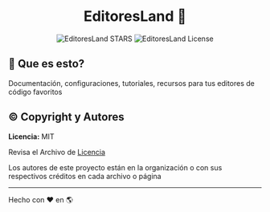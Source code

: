 <p align="center">
	<h1 align="center">EditoresLand 👋</h1>
</p>

<div align="center">

![EditoresLand STARS](https://img.shields.io/github/stars/EditoresLand/.github?style=social)
![EditoresLand License](https://img.shields.io/github/license/EditoresLand/.github)

</div>

## 🤔 Que es esto? 

Documentación, configuraciones, tutoriales, recursos para tus editores de código favoritos

## ©️ Copyright y Autores

**Licencia:** MIT

Revisa el Archivo de [Licencia](https://github.com/EditoresLand/.github/blob/main/LICENSE)

Los autores de este proyecto están en la organización o con sus respectivos créditos en cada archivo o página

---

Hecho con :heart: en :earth_americas:
